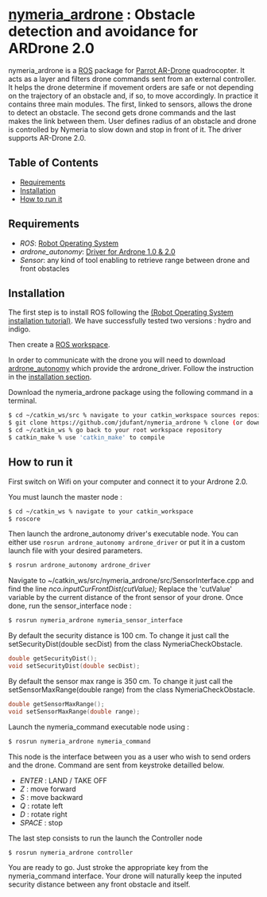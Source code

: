 [nymeria_ardrone](https://sites.google.com/site/projetsecinsa/projets-2014-2015/projet-nymeria) : Obstacle detection and avoidance for ARDrone 2.0
===============

nymeria_ardrone is a [ROS](http://ros.org/ "Robot Operating System") package for [Parrot AR-Drone](http://ardrone2.parrot.com/) quadrocopter. It acts as a layer and filters drone commands sent from an external controller. It helps the drone determine if movement orders are safe or not depending on the trajectory of an obstacle and, if so, to move accordingly. In practice it contains three main modules. The first, linked to sensors, allows the drone to detect an obstacle. The second gets drone commands and the last makes the link between them. User defines radius of an obstacle and drone is controlled by Nymeria to slow down and stop in front of it. The driver supports AR-Drone 2.0.

## Table of Contents

- [Requirements](#requirements)
- [Installation](#installation)
- [How to run it](#how-to-run)

## Requirements

- *ROS*: [Robot Operating System](http://wiki.ros.org/ROS/Installation)
- *ardrone_autonomy*: [Driver for Ardrone 1.0 & 2.0](https://github.com/AutonomyLab/ardrone_autonomy)
- *Sensor*: any kind of tool enabling to retrieve range between drone and front obstacles

## Installation

The first step is to install ROS following the [(Robot Operating System installation tutorial)](http://wiki.ros.org/ROS/Installation). We have successfully tested two versions : hydro and indigo.

Then create a [ROS workspace](http://wiki.ros.org/ROS/Tutorials/InstallingandConfiguringROSEnvironment#Create_a_ROS_Workspace).

In order to communicate with the drone you will need to download [ardrone_autonomy](https://github.com/AutonomyLab/ardrone_autonomy) which provide the ardrone_driver. Follow the instruction in the [installation section](https://github.com/AutonomyLab/ardrone_autonomy#installation).

Download the nymeria_ardrone package using the following command in a terminal.
```bash
$ cd ~/catkin_ws/src % navigate to your catkin_workspace sources repository
$ git clone https://github.com/jdufant/nymeria_ardrone % clone (or download and unpack) the nymeria_ardrone package
$ cd ~/catkin_ws % go back to your root workspace repository
$ catkin_make % use 'catkin_make' to compile
```

## How to run it

First switch on Wifi on your computer and connect it to your Ardrone 2.0.

You must launch the master node :
```bash
$ cd ~/catkin_ws % navigate to your catkin_workspace
$ roscore
```

Then launch the ardrone_autonomy driver's executable node. You can either use `rosrun ardrone_autonomy ardrone_driver` or put it in a custom launch file with your desired parameters.
```bash
$ rosrun ardrone_autonomy ardrone_driver
```

Navigate to ~/catkin_ws/src/nymeria_ardrone/src/SensorInterface.cpp and find the line
*nco.inputCurFrontDist(cutValue);* Replace the 'cutValue' variable by the current distance of the front sensor of your drone. Once done, run the sensor_interface node :
```bash
$ rosrun nymeria_ardrone nymeria_sensor_interface
```

By default the security distance is 100 cm.
To change it just call the setSecurityDist(double secDist) from the class NymeriaCheckObstacle.
```c++
double getSecurityDist();
void setSecurityDist(double secDist);
```

By default the sensor max range is 350 cm.
To change it just call the setSensorMaxRange(double range) from the class NymeriaCheckObstacle.
```c++
double getSensorMaxRange();
void setSensorMaxRange(double range);
```

Launch the nymeria_command executable node using :
```bash
$ rosrun nymeria_ardrone nymeria_command
```
This node is the interface between you as a user who wish to send orders and the drone. Command are sent from keystroke detailled below.
- *ENTER* : LAND / TAKE OFF
- *Z* : move forward
- *S* : move backward
- *Q* : rotate left
- *D* : rotate right
- *SPACE* : stop

The last step consists to run the launch the Controller node
```bash
$ rosrun nymeria_ardrone controller
```

You are ready to go. Just stroke the appropriate key from the nymeria_command interface. Your drone will naturally keep the inputed security distance between any front obstacle and itself.
